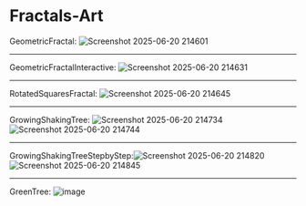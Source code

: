 # Fractals-Art

 GeometricFractal: ![Screenshot 2025-06-20 214601](https://github.com/user-attachments/assets/54d723d6-064a-48f7-ac2e-9d9020cac1a5)

 
-------

GeometricFractalInteractive: ![Screenshot 2025-06-20 214631](https://github.com/user-attachments/assets/cd9054ad-e749-4143-b014-6704c0b8f98d)

-------

RotatedSquaresFractal: ![Screenshot 2025-06-20 214645](https://github.com/user-attachments/assets/020dfc86-20e7-4472-be03-7c72309259e4)

-------

GrowingShakingTree: ![Screenshot 2025-06-20 214734](https://github.com/user-attachments/assets/7feae060-3910-4685-b909-f4a47fd238bd) ![Screenshot 2025-06-20 214744](https://github.com/user-attachments/assets/85842012-af9f-4b24-966c-c013caa55b98)

-------

GrowingShakingTreeStepbyStep:![Screenshot 2025-06-20 214820](https://github.com/user-attachments/assets/66def950-18ab-4526-ba77-0e7e5ab217fb) ![Screenshot 2025-06-20 214845](https://github.com/user-attachments/assets/f770a2be-f077-4c42-aad3-58db51acb043)

-------
GreenTree: ![image](https://github.com/user-attachments/assets/0b4b4b66-3915-4dcb-97a5-6536cedb6ad0)
